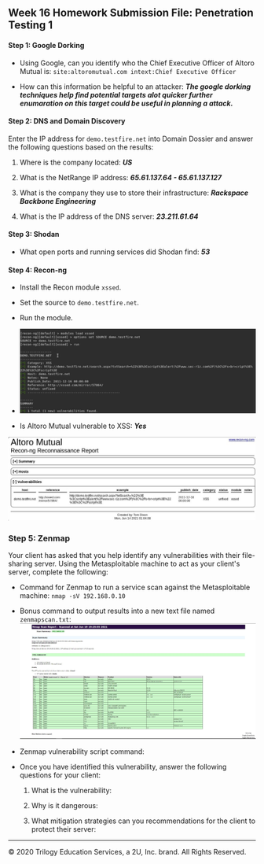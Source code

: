 ## Week 16 Homework Submission File: Penetration Testing 1

#### Step 1: Google Dorking


- Using Google, can you identify who the Chief Executive Officer of Altoro Mutual is: 
`site:altoromutual.com intext:Chief Executive Officer`

- How can this information be helpful to an attacker: _**The google dorking techniques help find potential targets alot quicker further enumaration on this target could be useful in planning a attack.**_


#### Step 2: DNS and Domain Discovery

Enter the IP address for `demo.testfire.net` into Domain Dossier and answer the following questions based on the results:

  1. Where is the company located: _**US**_

  2. What is the NetRange IP address: _**65.61.137.64 - 65.61.137.127**_

  3. What is the company they use to store their infrastructure: _**Rackspace Backbone Engineering**_

  4. What is the IP address of the DNS server: _**23.211.61.64**_

#### Step 3: Shodan

- What open ports and running services did Shodan find: _**53**_

#### Step 4: Recon-ng

- Install the Recon module `xssed`. 
- Set the source to `demo.testfire.net`. 
- Run the module.

- ![alt text](https://github.com/tomdixonn/Homework_16/blob/main/recon-ng.JPG)

- Is Altoro Mutual vulnerable to XSS: _**Yes**_

![alt text](https://github.com/tomdixonn/Homework_16/blob/main/report.JPG)

 

### Step 5: Zenmap

Your client has asked that you help identify any vulnerabilities with their file-sharing server. Using the Metasploitable machine to act as your client's server, complete the following:

- Command for Zenmap to run a service scan against the Metasploitable machine: `nmap -sV 192.168.0.10`

 - Bonus command to output results into a new text file named `zenmapscan.txt`: 
![alt text](https://github.com/tomdixonn/Homework_16/blob/main/scan.JPG)
- Zenmap vulnerability script command: 

- Once you have identified this vulnerability, answer the following questions for your client:
  1. What is the vulnerability:

  2. Why is it dangerous:

  3. What mitigation strategies can you recommendations for the client to protect their server:

---
© 2020 Trilogy Education Services, a 2U, Inc. brand. All Rights Reserved.  
